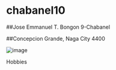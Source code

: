 # chabanel10
##Jose Emmanuel T. Bongon  9-Chabanel

##Concepcion Grande, Naga City 4400

 ![image](https://github.com/user-attachments/assets/5a5c772b-633b-4bf1-b270-2724726145ec)


Hobbies
